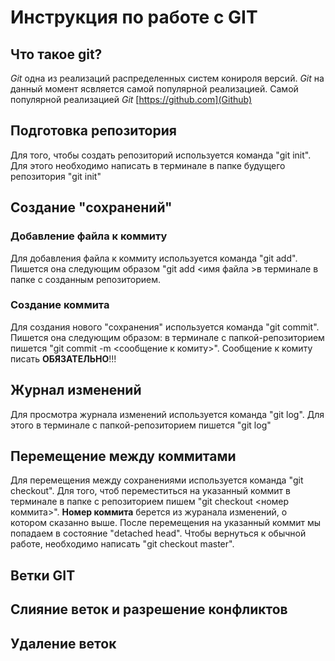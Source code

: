 # Инструкция по работе с GIT 

## Что такое git?

*Git* одна из реализаций распределенных систем конироля версий. *Git*  на данный момент ясвляется самой популярной реализацией. Самой популярной реализацией *Git* [https://github.com](Github)

## Подготовка репозитория
Для того, чтобы создать репозиторий используется команда "git init". Для этого необходимо написать в терминале в папке будущего репозитория "git init"

## Создание "сохранений"

### Добавление файла к коммиту 

Для добавления файла к коммиту используется команда "git add". Пишется она следующим образом "git add <имя файла >в терминале в папке с созданным репозиторием.

### Создание коммита

Для создания нового "сохранения" используется команда "git commit". Пишется она следующим образом: в терминале с папкой-репозиторием пишется "git commit -m <сообщение к комиту>". Сообщение к комиту писать **ОБЯЗАТЕЛЬНО**!!!

## Журнал изменений
Для просмотра журнала изменений используется команда "git log". Для этого  в терминале с папкой-репозиторием пишется "git log"

## Перемещение между коммитами
Для перемещения между сохранениями используется команда "git checkout". Для того, чтоб переместиться на указанный коммит в терминале в папке с репозиторием пишем "git checkout <номер коммита>". **Номер коммита** берется из журанала изменений, о котором сказанно выше. После перемещения на указанный коммит мы попадаем в состояние "detached head". Чтобы вернуться к обычной работе, необходимо написать "git checkout master".

## Ветки GIT

## Слияние веток и разрешение конфликтов 

## Удаление веток